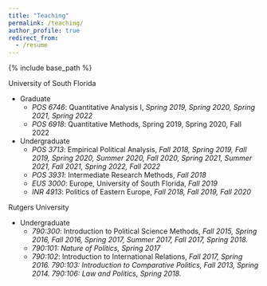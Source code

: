 ```yaml
---
title: "Teaching"
permalink: /teaching/
author_profile: true
redirect_from:
  - /resume
---
```


{% include base_path %}

University of South Florida 
* Graduate
  * <em>POS 6746</em>: Quantitative Analysis I, <em>Spring 2019, Spring 2020, Spring 2021, Spring 2022</em> 
  * <em>POS 6918</em>: Quantitative Methods, </em>Spring 2019, Spring 2020, Fall 2022 </em>
* Undergraduate
  * <em> POS 3713</em>: Empirical Political Analysis, <em>Fall 2018, Spring 2019, Fall 2019, Spring 2020, Summer 2020, Fall 2020, Spring 2021, Summer 2021, Fall 2021, Spring 2022, Fall 2022 </em>
  * <em>POS 3931</em>: Intermediate Research Methods, <em>Fall 2018</em>
  * <em>EUS 3000</em>: Europe, University of South Florida, <em>Fall 2019</em>
  * <em>INR 4913</em>: Politics of Eastern Europe, <em>Fall 2018, Fall 2019, Fall 2020</em>

Rutgers University 
* Undergraduate
  * <em>790:300</em>: Introduction to Political Science Methods, <em>Fall 2015, Spring 2016, Fall 2016, Spring 2017, Summer 2017, Fall 2017, Spring 2018.
  * <em>790:101</em>: Nature of Politics, Spring 2017</em>
  * <em>790:102</em>: Introduction to International Relations, <em>Fall 2017, Spring 2016. 790:103: Introduction to Comparative Politics, Fall 2013, Spring 2014. 790:106: Law and Politics, Spring 2018.</em>
